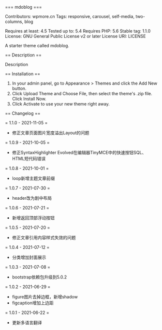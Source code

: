 === mdoblog ===

Contributors: wpmore.cn
Tags: responsive, carousel, self-media, two-columns, blog

Requires at least: 4.5
Tested up to: 5.4
Requires PHP: 5.6
Stable tag: 1.1.0
License: GNU General Public License v2 or later
License URI: LICENSE

A starter theme called mdoblog.

== Description ==

Description

== Installation ==

1. In your admin panel, go to Appearance > Themes and click the Add New button.
2. Click Upload Theme and Choose File, then select the theme's .zip file. Click Install Now.
3. Click Activate to use your new theme right away.

== Changelog ==

= 1.1.0 - 2021-11-05 =
* 修正文章页面图片宽度溢出Layout的问题

= 1.0.9 - 2021-10-05 =
* 修正SyntaxHighlighter Evolved在编辑器TinyMCE中的快速按钮SQL、HTML短代码错误

= 1.0.8 - 2021-10-01 =
* loop新增主题文章前缀

= 1.0.7 - 2021-07-30 =
* header改为剧中布局

= 1.0.6 - 2021-07-21 =
* 新增返回顶部浮动按钮

= 1.0.5 - 2021-07-20 =
* 修正文章引用内容样式失效的问题

= 1.0.4 - 2021-07-12 =
* 分类增加封面展示

= 1.0.3 - 2021-07-08 =
* bootstrap依赖包升级到5.0.2

= 1.0.2 - 2021-06-29 =
* figure图片去掉边框，新增shadow
* figcaption增加上边距

= 1.0.1 - 2021-06-22 =
* 更新多语言翻译
